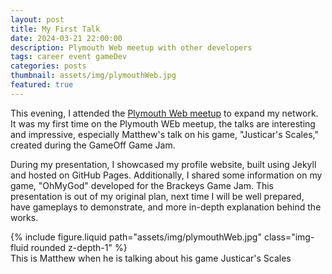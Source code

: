 ```yaml
---
layout: post
title: My First Talk
date: 2024-03-21 22:00:00
description: Plymouth Web meetup with other developers
tags: career event gameDev
categories: posts
thumbnail: assets/img/plymouthWeb.jpg
featured: true
---
```


This evening, I attended the [Plymouth Web meetup](https://www.meetup.com/plymouth-web/events/) to expand my network. It was my first time on the Plymouth WEb meetup, the talks are interesting and impressive, especially Matthew's talk on his game, "Justicar's Scales," created during the GameOff Game Jam.

During my presentation, I showcased my profile website, built using Jekyll and hosted on GitHub Pages. Additionally, I shared some information on my game, "OhMyGod" developed for the Brackeys Game Jam. This presentation is out of my original plan, next time I will be well prepared, have gameplays to demonstrate, and more in-depth explanation behind the works.

<div class="row mt-3">
    <div class="col-sm mt-3 mt-md-0">
        {% include figure.liquid path="assets/img/plymouthWeb.jpg" class="img-fluid rounded z-depth-1" %}
    </div>
</div>

<div class="caption">
    This is Matthew when he is talking about his game Justicar's Scales
</div>
